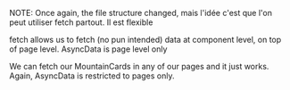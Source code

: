 NOTE: Once again, the file structure changed, mais l'idée c'est que l'on peut utiliser fetch partout. Il est flexible

fetch allows us to fetch (no pun intended) data at component level, on top of page level. AsyncData is page level only

We can fetch our MountainCards in any of our pages and it just works. Again, AsyncData is restricted to pages only.
